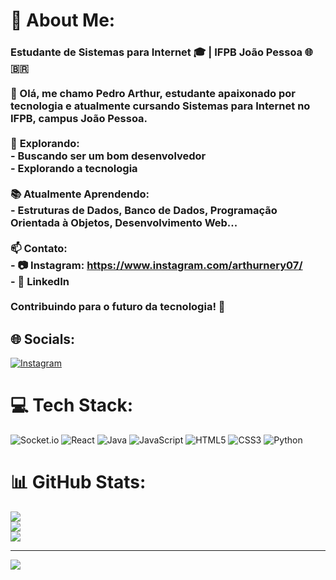 # 💫 About Me:
### Estudante de Sistemas para Internet 🎓 | IFPB João Pessoa 🌐 🇧🇷<br><br>👋 Olá, me chamo Pedro Arthur, estudante apaixonado por tecnologia e atualmente cursando Sistemas para Internet no IFPB, campus João Pessoa.<br><br>🔭 **Explorando:**<br>- Buscando ser um bom desenvolvedor<br>- Explorando a tecnologia<br><br>📚 **Atualmente Aprendendo:**<br>- Estruturas de Dados, Banco de Dados, Programação Orientada à Objetos, Desenvolvimento Web...<br><br>📫 **Contato:**<br>- 📷 Instagram: https://www.instagram.com/arthurnery07/<br>- 🔗 LinkedIn<br><br>Contribuindo para o futuro da tecnologia! 🌟<br>


## 🌐 Socials:
[![Instagram](https://img.shields.io/badge/Instagram-%23E4405F.svg?logo=Instagram&logoColor=white)](https://instagram.com/https://www.instagram.com/arthurnery07/) 

# 💻 Tech Stack:
![Socket.io](https://img.shields.io/badge/Socket.io-black?style=for-the-badge&logo=socket.io&badgeColor=010101) ![React](https://img.shields.io/badge/react-%2320232a.svg?style=for-the-badge&logo=react&logoColor=%2361DAFB) ![Java](https://img.shields.io/badge/java-%23ED8B00.svg?style=for-the-badge&logo=openjdk&logoColor=white) ![JavaScript](https://img.shields.io/badge/javascript-%23323330.svg?style=for-the-badge&logo=javascript&logoColor=%23F7DF1E) ![HTML5](https://img.shields.io/badge/html5-%23E34F26.svg?style=for-the-badge&logo=html5&logoColor=white) ![CSS3](https://img.shields.io/badge/css3-%231572B6.svg?style=for-the-badge&logo=css3&logoColor=white) ![Python](https://img.shields.io/badge/python-3670A0?style=for-the-badge&logo=python&logoColor=ffdd54)
# 📊 GitHub Stats:
![](https://github-readme-stats.vercel.app/api?username=Pedr04rthur&theme=react&hide_border=true&include_all_commits=true&count_private=false)<br/>
![](https://github-readme-streak-stats.herokuapp.com/?user=Pedr04rthur&theme=react&hide_border=true)<br/>
![](https://github-readme-stats.vercel.app/api/top-langs/?username=Pedr04rthur&theme=react&hide_border=true&include_all_commits=true&count_private=false&layout=compact)

---
[![](https://visitcount.itsvg.in/api?id=Pedr04rthur&icon=0&color=0)](https://visitcount.itsvg.in)

<!-- Proudly created with GPRM ( https://gprm.itsvg.in ) -->